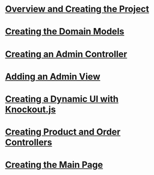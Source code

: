 # [Overview and Creating the Project](using-web-api-with-entity-framework-part-1.md)
# [Creating the Domain Models](using-web-api-with-entity-framework-part-2.md)
# [Creating an Admin Controller](using-web-api-with-entity-framework-part-3.md)
# [Adding an Admin View](using-web-api-with-entity-framework-part-4.md)
# [Creating a Dynamic UI with Knockout.js](using-web-api-with-entity-framework-part-5.md)
# [Creating Product and Order Controllers](using-web-api-with-entity-framework-part-6.md)
# [Creating the Main Page](using-web-api-with-entity-framework-part-7.md)

